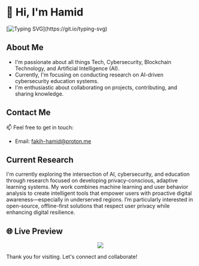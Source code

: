 # 👋 Hi, I'm Hamid

[![Typing SVG](https://readme-typing-svg.demolab.com?font=Fira+Code&size=22&pause=3000&duration=8000&color=F73F3F&width=1000&repeat=false&lines=Welcome+to+my+GitHub+profile,+where+I+showcase+my+journey+and+passion.)](https://git.io/typing-svg)



## About Me

- I'm passionate about all things Tech, Cybersecurity, Blockchain Technology, and Artificial Intelligence (AI).
- Currently, I'm focusing on conducting research on AI-driven cybersecurity education systems.
- I'm enthusiastic about collaborating on projects, contributing, and sharing knowledge.

## Contact Me

📫 Feel free to get in touch:
- Email: fakih-hamid@proton.me

## Current Research

I'm currently exploring the intersection of AI, cybersecurity, and education through research focused on developing privacy-conscious, adaptive learning systems. My work combines machine learning and user behavior analysis to create intelligent tools that empower users with proactive digital awareness—especially in underserved regions. I’m particularly interested in open-source, offline-first solutions that respect user privacy while enhancing digital resilience.

## 🌐 Live Preview

<p align="center">
  <a href="https://fakih-hamid.github.io" target="_blank">
    <img src="https://img.shields.io/badge/🌐%20View%20Live%20Portfolio-Click%20Here-orange?style=for-the-badge&logo=github" />
  </a>
</p>


Thank you for visiting. Let's connect and collaborate!
